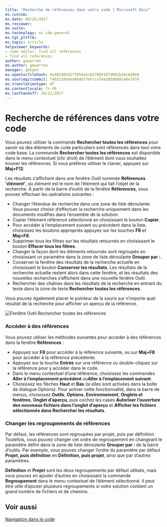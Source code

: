 ```yaml
---
title: "Recherche de références dans votre code | Microsoft Docs"
ms.custom: 
ms.date: 09/26/2017
ms.reviewer: 
ms.suite: 
ms.technology: vs-ide-general
ms.tgt_pltfrm: 
ms.topic: article
helpviewer_keywords:
- code editor, find all references
- find all references
author: gewarren
ms.author: gewarren
manager: ghogen
ms.openlocfilehash: 4a402d8541f7056ebcb57885197d001b39c8d9b0
ms.sourcegitcommit: f40311056ea0b4677efcca74a285dbb0ce0e7974
ms.translationtype: HT
ms.contentlocale: fr-FR
ms.lasthandoff: 10/31/2017
---
```

# <a name="finding-references-in-your-code"></a>Recherche de références dans votre code  
Vous pouvez utiliser la commande **Rechercher toutes les références** pour savoir où des éléments de code particuliers sont référencés dans tout votre code base. La commande **Rechercher toutes les références** est disponible dans le menu contextuel (clic droit) de l’élément dont vous souhaitez trouver les références. Si vous préférez utiliser le clavier, appuyez sur **Maj+F12**.  

Les résultats s’affichent dans une fenêtre Outil nommée **Références '*élément*'**, où *élément* est le nom de l’élément qui fait l’objet de la recherche. À partir de la barre d’outils de la fenêtre **Références**, vous pouvez effectuer les opérations suivantes :  
- Changer l’étendue de recherche dans une zone de liste déroulante. Vous pouvez choisir d’effectuer la recherche uniquement dans les documents modifiés dans l’ensemble de la solution.  
- Copier l’élément référencé sélectionné en choisissant le bouton **Copier**.  
- Pour accéder à l’emplacement suivant ou précédent dans la liste, choisissez les boutons appropriés appuyez sur les touches **F8** et **Maj+F8**.  
- Supprimer tous les filtres sur les résultats retournés en choisissant le bouton **Effacer tous les filtres**.  
- Changer la façon dont les éléments retournés sont regroupés en choisissant un paramètre dans la zone de liste déroulante **Grouper par :**.  
- Conserver la fenêtre des résultats de la recherche actuelle en choisissant le bouton **Conserver les résultats**. Les résultats de la recherche actuelle restent alors dans cette fenêtre, et les résultats des nouvelles recherches s’affichent dans une nouvelle fenêtre Outil.  
- Rechercher des chaînes dans les résultats de la recherche en entrant du texte dans la zone de texte **Rechercher toutes les références**.  

Vous pouvez également placer le pointeur de la souris sur n’importe quel résultat de la recherche pour afficher un aperçu de la référence.  

![Fenêtre Outil Rechercher toutes les références](../ide/media/vside_findallreferences.png)  

### <a name="navigate-to-references"></a>Accéder à des références
Vous pouvez utiliser les méthodes suivantes pour accéder à des références dans la fenêtre **Références** :  

- Appuyez sur **F8** pour accéder à la référence suivante, ou sur **Maj+F8** pour accéder à la référence précédente.  
- Appuyez sur la touche **Entrée** sur une référence ou double-cliquez sur la référence pour y accéder dans le code.  
- Dans le menu contextuel d’une référence, choisissez les commandes **Aller à l’emplacement précédent** ou**Aller à l’emplacement suivant**.  
- Choisissez les flèches **Haut** et **Bas** (si elles sont activées dans la boîte de dialogue Options). Pour activer cette fonctionnalité, dans la barre de menus, choisissez **Outils**, **Options**, **Environnement**, **Onglets et fenêtres**, **Onglet d’aperçu**, puis cochez les cases **Autoriser l’ouverture des nouveaux fichiers dans l’onglet d’aperçu** et **Afficher les fichiers sélectionnés dans Rechercher les résultats**.  

### <a name="change-reference-groupings"></a>Changer les regroupements de références  
Par défaut, les références sont regroupées par projet, puis par définition. Toutefois, vous pouvez changer cet ordre de regroupement en changeant le paramètre défini dans la zone de liste déroulante **Grouper par :** de la barre d’outils. Par exemple, vous pouvez changer l’ordre du paramètre par défaut **Projet, puis définition** en **Définition, puis projet**, ainsi que par d’autres paramètres.  

**Définition** et **Projet** sont les deux regroupements par défaut utilisés, mais vous pouvez en ajouter d’autres en choisissant la commande **Regroupement** dans le menu contextuel de l’élément sélectionné. Il peut être utile d’ajouter plusieurs regroupements si votre solution contient un grand nombre de fichiers et de chemins.  

## <a name="see-also"></a>Voir aussi  
[Navigation dans le code](../ide/navigating-code.md)  